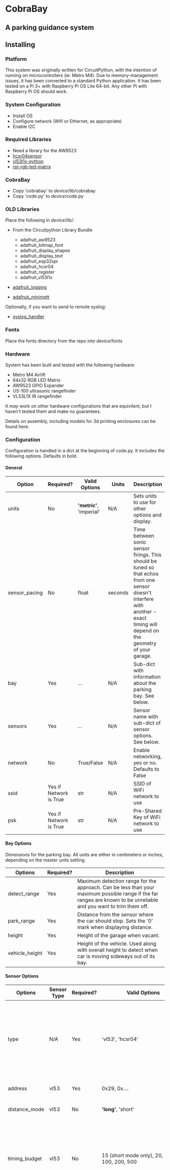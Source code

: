 # CobraBay
## A parking guidance system

## Installing

### Platform

This system was originally written for CircuitPython, with the intention of running on microcontrollers (ie: Metro M4). Due to
memory-management issues, it has been converted to a standard Python application. It has been tested on a Pi 3+ with 
Raspberry Pi OS Lite 64-bit. Any other Pi with Raspberry Pi OS should work.

### System Configuration
* Install OS
* Configure network (Wifi or Ethernet, as appropriate)
* Enable I2C


### Required Libraries

* Need a library for the AW9523
* [hcsr04sensor](https://github.com/alaudet/hcsr04sensor)
* [vl53l1x-python](https://github.com/pimoroni/vl53l1x-python)
* [rpi-rgb-led-matrix](https://github.com/hzeller/rpi-rgb-led-matrix)

### CobraBay
* Copy 'cobrabay' to _device_/lib/cobrabay
* Copy 'code.py' to _device_/code.py

### OLD Libraries
Place the following in _device_/lib/:
* From the Circuitpython Library Bundle
  * adafruit_aw9523
  * adafruit_bitmap_font
  * adafruit_display_shapes
  * adafruit_display_text
  * adafruit_esp32spi
  * adafruit_hcsr04
  * adafruit_register
  * adafruit_vl53l1x
  
* [adafruit_logging](https://github.com/adafruit/Adafruit_CircuitPython_Logging)
* [adafruit_minimqtt](https://github.com/adafruit/Adafruit_CircuitPython_MiniMQTT)

Optionally, if you want to send to remote syslog:
* [syslog_handler](https://github.com/chrisgilldc/circuitpython_syslog_handler)

### Fonts
Place the fonts directory from the repo into _device_/fonts

### Hardware
System has been built and tested with the following hardware:
* Metro M4 Airlift
* 64x32 RGB LED Matrix
* AW9523 GPIO Expander
* US-100 ultrasonic rangefinder
* VL53L1X IR rangefinder

It *may* work on other hardware configurations that are equivilent, but I haven't tested them and make no guarantees.

Details on assembly, including models for 3d printing enclosures can be found here.

### Configuration

Configuration is handled in a dict at the beginning of code.py. It includes the following options. Defaults in bold.

#### General
| Option        | Required?              | Valid Options            | Units   | Description                                                                                                                                                                     |
|---------------|------------------------|--------------------------|---------|---------------------------------------------------------------------------------------------------------------------------------------------------------------------------------|
| units         | No                     | **'metric'**, 'imperial' | N/A     | Sets units to use for other options and display.                                                                                                                                |
| sensor_pacing | No                     | float                    | seconds | Time between sonic sensor firings. This should be tuned so that echos from one sensor doesn't interfere with another - exact timing will depend on the geometry of your garage. |
| bay           | Yes                    | ...                      | N/A     | Sub-dict with information about the parking bay. See below.                                                                                                                     |
| sensors       | Yes                    | ...                      | N/A     | Sensor name with sub-dict of sensor options. See below.                                                                                                                         |
| network       | No                     | True/False               | N/A     | Enable networking, yes or no. Defaults to False                                                                                                                                 |
| ssid          | Yes if Network is True | str                      | N/A     | SSID of WiFi network to use                                                                                                                                                     | 
| psk           | Yes if Network is True | str                      | N/A     | Pre-Shared Key of WiFi network to use                                                                                                                                           |

#### Bay Options
Dimensions for the parking bay. All units are either in centimeters or inches, depending on the master units setting.

| Options | Required? | Description |
| --- | --- | --- |
| detect_range | Yes | Maximum detection range for the approach. Can be less than your maximum possible range if the far ranges are known to be unreliable and you want to trim them off. |
| park_range | Yes | Distance from the sensor where the car should stop. Sets the '0' mark when displaying distance. |
| height | Yes | Height of the garage when vacant. |
| vehicle_height | Yes | Height of the vehicle. Used along with overall height to detect when car is moving sideways out of its bay. |

#### Sensor Options
| Options | Sensor Type | Required? | Valid Options | Units | Description |
| --- | --- | --- | --- | --- | --- |
| type | N/A | Yes | 'vl53', 'hcsr04' | N/A | Type of sensor. Note, HCSR04 mode should work for any compatible sensor, such as the US-100. |
| address | vl53 | Yes | 0x29, 0x.... | N/A | I2C address of the sensor. |
| distance_mode | vl53 | No | **'long'**, 'short' | N/A | Distance sensing mode |
| timing_budget | vl53 | No | 15 (short mode only), 20, 33, **50**, 100, 200, 500 | ms | Ranging duration. Increasing and improve reliability. Only certain values are supported by the base library. |
| board | hcsr04 | Yes | **'local'**,'0x58','0x59','0x5A','0x5B' | N/A | Where the GPIO pins for trigger and echo are. 'Local' uses on-board pins from the board. If using an AW9523 GPIO expander, specify the I2C address of the board. |
| trigger | hcsr04 | Yes | int | N/A | Pin to trigger ping. |
| echo | hcsr04 | Yes | int | N/A | Pin to listen for echo on. |
| timeout | hcsr04 | Yes | float | seconds | How long to wait for the echo. |

## MQTT Topics

The system uses MQTT to communicate out and get signals and commands to enter various modes. Two conceptual entities are
available, a device, representing the entire system, and a bay, representing a specific parking space. Currently only
one bay per device is supported, this may change in the future.


### Device Sensors
Device-level sensors are reported under 'cobrabay/_MAC_/_Sensor_'.

**Connectivity**

Topic: '/cobrabay/_MAC_/connectivity'
* online - Device is online and functioning
* offline - Device is not connected to the network, not working.

**Note:** This topic is also the last-will for the device. If Connectivity goes to offline, it can be safely assumed that all other topics are unavailable. 

**Memory**

Topic: '/cobrabay/_MAC_/mem'

Available memory on the device, in kilobytes. Largely useful in debugging where we can wander into MemoryExceptions.

### Device Commands

A Device can accept the following commands through the topic 'cobrabay/_MAC_/cmd'

| Command        | Options                                     | Action                                                                                                | 
|----------------|---------------------------------------------|-------------------------------------------------------------------------------------------------------|
| reset          | None                                        | Perform a soft reset of the whole system                                                              |
| rescan_sensors | None                                        | Rescan the defined sensors                                                                            |
| display_sensor | sensor: *sensor_id*<br />timeout: *seconds* | Display reading from *sensor_id* on the display for *timeout* seconds. Timeout defaults to 360s (5m). | 
| discover       | None                                        | Recalculate discovery and resend to Home Assistant.                                                   |

### Bay Sensors
Bay sensors are reported as a child of the device, under '/cobrabay/_MAC_/_bay_name_/_sensor_'

**Occupied**
Current occupancy of the bay.
Topic: '/cobrabay/_MAC_/_bay_name_/occupied'
* on - Vehicle has been positively identified in the bay
* off - No vehicle identified in the bay

Note that the system presumes unoccupied as the default state, and will thus err on the side of false negatives rather than false positives.

**State**

Current operating state of the bay.

Topic: 'cobrabay/_MAC_/_bay_name_/state'

Will be on of the following:
* ready - Bay is idle and ready to enter a command mode
* docking - In the process of docking
* undocking - In the process of undocking
* verifying - In the process of verifying.
* unavailable - Bay is not able to operate due to an issue. Likely missing/offline sensors.

**Position**

Topic: 'cobrabay/_MAC_/_bay_name_/position'

Reports the position 'quality' of the bay if bay is occupied.

**Sensors**

Reports the most recent sensor readings for this bay.



A pr*ogression of sensors would look like this:*

| | Bay Occupancy | Bay State |
| --- | --- | --- |
| No vehicle | 'ready' | 'off' |
| Vehicle approaches to park | 'docking' | 'off' |
| Vehicle stops briefly | 'docking' | 'off' |
| Vehicle fully parked. | 'ready' | 'on' |

### Bay Commands

| Command | Action |
| --- | --- |
| dock | Start the docking process. |
| undock | Start the undocking process. |
| complete | Mark the docking as complete based on an external criteria |
| abort | Abort a running docking or undocking. |
| verify | Check occupancy of bay and update status. |


# Future Enhancements
Not-quite-bugs:
* Get Syslog handler to attach to children.

Sort of working but not done yet:
* Home Assistant Discovery

Features
* Include NTP client so real timestamps can be included
* Separate configuration into YAML
* Add ability to load/reload/save configuration via MQTT commands